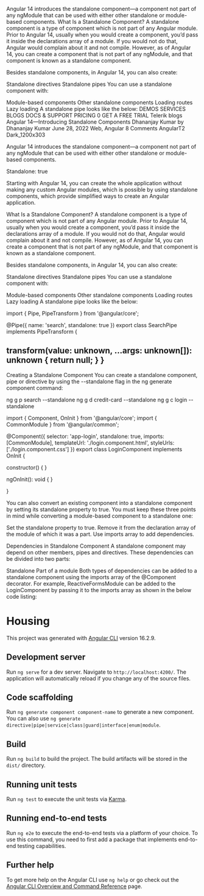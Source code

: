 Angular 14 introduces the standalone component—a component not part of any ngModule that can be used with either other
standalone or module-based components.
What Is a Standalone Component?
A standalone component is a type of component which is not part of any Angular module. Prior to Angular 14, usually when you would create a component, you’d pass it inside the declarations array of a module. If you would not do that, Angular would complain about it and not compile. However, as of Angular 14, you can create a component that is not part of any ngModule, and that component is known as a standalone component.

Besides standalone components, in Angular 14, you can also create:

Standalone directives
Standalone pipes
You can use a standalone component with:

Module-based components
Other standalone components
Loading routes
Lazy loading
A standalone pipe looks like the below:
DEMOS
SERVICES
BLOGS
DOCS & SUPPORT
PRICING
0
GET A FREE TRIAL
Telerik blogs
Angular 14—Introducing Standalone Components
Dhananjay Kumar by Dhananjay Kumar
  June 28, 2022 Web, Angular 8 Comments
AngularT2 Dark_1200x303
 
 
Angular 14 introduces the standalone component—a component not part of any ngModule that can be used with either other standalone or module-based components.

Standalone: true

Starting with Angular 14, you can create the whole application without making any custom Angular modules, which is possible by using standalone components, which provide simplified ways to create an Angular application.

What Is a Standalone Component?
A standalone component is a type of component which is not part of any Angular module. Prior to Angular 14, usually when you would create a component, you’d pass it inside the declarations array of a module. If you would not do that, Angular would complain about it and not compile. However, as of Angular 14, you can create a component that is not part of any ngModule, and that component is known as a standalone component.

Besides standalone components, in Angular 14, you can also create:

Standalone directives
Standalone pipes
You can use a standalone component with:

Module-based components
Other standalone components
Loading routes
Lazy loading
A standalone pipe looks like the below:

import { Pipe, PipeTransform } from '@angular/core';

@Pipe({
  name: 'search',
  standalone: true
})
export class SearchPipe implements PipeTransform {

  transform(value: unknown, ...args: unknown[]): unknown {
    return null;
  }
}
-
Creating a Standalone Component
You can create a standalone component, pipe or directive by using the --standalone flag in the ng generate component command:

ng g p search --standalone
ng g d credit-card --standalone
ng g c login --standalone

import { Component, OnInit } from '@angular/core';
import { CommonModule } from '@angular/common';

@Component({
  selector: 'app-login',
  standalone: true,
  imports: [CommonModule],
  templateUrl: './login.component.html',
  styleUrls: ['./login.component.css']
})
export class LoginComponent implements OnInit {

  constructor() { }

ngOnInit(): void {
  }

}

You can also convert an existing component into a standalone component by setting its standalone property to true. You must keep these three points in mind while converting a module-based component to a standalone one:

Set the standalone property to true.
Remove it from the declaration array of the module of which it was a part.
Use imports array to add dependencies.

Dependencies in Standalone Component
A standalone component may depend on other members, pipes and directives. These dependencies can be divided into two parts:

Standalone
Part of a module
Both types of dependencies can be added to a standalone component using the imports array of the @Component decorator. For example, ReactiveFormsModule can be added to the LoginComponent by passing it to the imports array as shown in the below code listing:





# Housing

This project was generated with [Angular CLI](https://github.com/angular/angular-cli) version 16.2.9.

## Development server

Run `ng serve` for a dev server. Navigate to `http://localhost:4200/`. The application will automatically reload if you change any of the source files.

## Code scaffolding

Run `ng generate component component-name` to generate a new component. You can also use `ng generate directive|pipe|service|class|guard|interface|enum|module`.

## Build

Run `ng build` to build the project. The build artifacts will be stored in the `dist/` directory.

## Running unit tests

Run `ng test` to execute the unit tests via [Karma](https://karma-runner.github.io).

## Running end-to-end tests

Run `ng e2e` to execute the end-to-end tests via a platform of your choice. To use this command, you need to first add a package that implements end-to-end testing capabilities.

## Further help

To get more help on the Angular CLI use `ng help` or go check out the [Angular CLI Overview and Command Reference](https://angular.io/cli) page.
